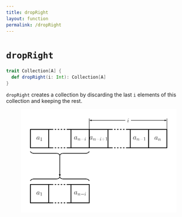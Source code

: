 ```yaml
---
title: dropRight
layout: function
permalink: /dropRight
---
```


# `dropRight`

~~~ scala
trait Collection[A] {
  def dropRight(i: Int): Collection[A]
}
~~~

`dropRight` creates a collection by discarding the last `i` elements of this collection and keeping the rest.

<figure class="diagram">
  <img src="images/dropRight.svg" alt="dropRight function">
  <!-- <figcaption class="diagram-desc"></figcaption> -->
</figure>
